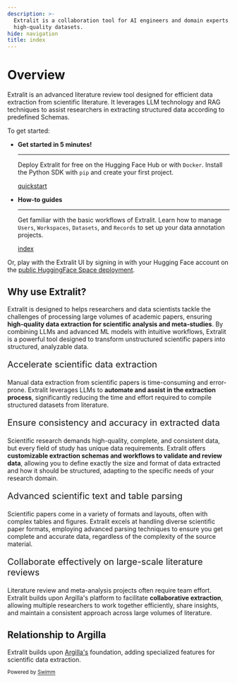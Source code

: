```yaml
---
description: >-
  Extralit is a collaboration tool for AI engineers and domain experts to build
  high-quality datasets.
hide: navigation
title: index
---
```

# Overview

Extralit is an advanced literature review tool designed for efficient data extraction from scientific literature. It leverages LLM technology and RAG techniques to assist researchers in extracting structured data according to predefined Schemas.

To get started:

<div class="grid cards" markdown>

- **Get started in 5 minutes!**

  ---

  Deploy Extralit for free on the Hugging Face Hub or with `Docker`. Install the Python SDK with `pip` and create your first project.

  <SwmLink doc-title="quickstart" repo-id="Z2l0aHViJTNBJTNBZXh0cmFsaXQlM0ElM0FleHRyYWxpdA==" repo-name="extralit" path="/.swm/quickstart.c5hu080x.sw.md">[quickstart](https://app.swimm.io/repos/Z2l0aHViJTNBJTNBZXh0cmFsaXQlM0ElM0FleHRyYWxpdA%3D%3D/docs/c5hu080x)</SwmLink>

- **How-to guides**

  ---

  Get familiar with the basic workflows of Extralit. Learn how to manage `Users`, `Workspaces`, `Datasets`, and `Records` to set up your data annotation projects.

  <SwmLink doc-title="index" repo-id="Z2l0aHViJTNBJTNBZXh0cmFsaXQlM0ElM0FleHRyYWxpdA==" repo-name="extralit" path="/.swm/index.rwtq3wxk.sw.md">[index](https://app.swimm.io/repos/Z2l0aHViJTNBJTNBZXh0cmFsaXQlM0ElM0FleHRyYWxpdA%3D%3D/docs/rwtq3wxk)</SwmLink>

</div>

Or, play with the Extralit UI by signing in with your Hugging Face account on the [public HuggingFace Space deployment](https://extralit-public-demo.hf.space/welcome-hf-sign-in/).

## Why use Extralit?

Extralit is designed to helps researchers and data scientists tackle the challenges of processing large volumes of academic papers, ensuring **high-quality data extraction for scientific analysis and meta-studies**. By combining LLMs and advanced ML models with intuitive workflows, Extralit is a powerful tool designed to transform unstructured scientific papers into structured, analyzable data.

<p style="font-size:20px">Accelerate scientific data extraction</p>

Manual data extraction from scientific papers is time-consuming and error-prone. Extralit leverages LLMs to **automate and assist in the extraction process**, significantly reducing the time and effort required to compile structured datasets from literature.

<p style="font-size:20px">Ensure consistency and accuracy in extracted data</p>

Scientific research demands high-quality, complete, and consistent data, but every field of study has unique data requirements. Extralit offers **customizable extraction schemas and workflows to validate and review data**, allowing you to define exactly the size and format of data extracted and how it should be structured, adapting to the specific needs of your research domain.

<p style="font-size:20px">Advanced scientific text and table parsing</p> Scientific papers come in a variety of formats and layouts, often with complex tables and figures. Extralit excels at handling diverse scientific paper formats, employing advanced parsing techniques to ensure you get complete and accurate data, regardless of the complexity of the source material.

<p style="font-size:20px">Collaborate effectively on large-scale literature reviews</p>

Literature review and meta-analysis projects often require team effort. Extralit builds upon Argilla's platform to facilitate **collaborative extraction**, allowing multiple researchers to work together efficiently, share insights, and maintain a consistent approach across large volumes of literature.

## Relationship to Argilla

Extralit builds upon [Argilla's](https://argilla.io) foundation, adding specialized features for scientific data extraction.

<SwmMeta version="3.0.0"><sup>Powered by [Swimm](https://app.swimm.io/)</sup></SwmMeta>
